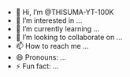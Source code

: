 - 👋 Hi, I’m @THISUMA-YT-100K
- 👀 I’m interested in ...
- 🌱 I’m currently learning ...
- 💞️ I’m looking to collaborate on ...
- 📫 How to reach me ...
- 😄 Pronouns: ...
- ⚡ Fun fact: ...

<!---
THISUMA-YT-100K/THISUMA-YT-100K is a ✨ special ✨ repository because its `README.md` (this file) appears on your GitHub profile.
You can click the Preview link to take a look at your changes.
--->
